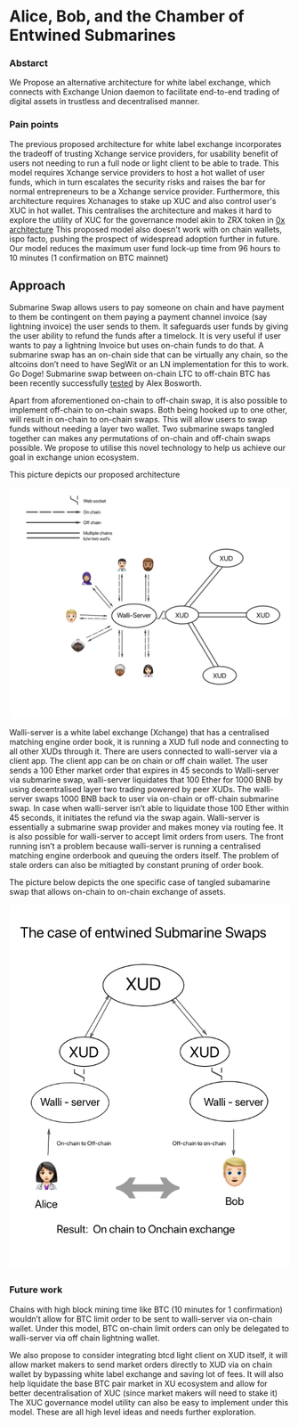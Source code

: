 # Alice, Bob, and the Chamber of Entwined Submarines 

### Abstarct

We Propose an alternative architecture for white label exchange, which connects with Exchange Union daemon to facilitate
end-to-end trading of digital assets in trustless and decentralised manner.

### Pain points
The previous proposed architecture for white label exchange incorporates the tradeoff of trusting Xchange service providers,
for usability benefit of users not needing to run a full node or light client to be able to trade. This model requires Xchange
service providers to host a hot wallet of user funds, which in turn escalates the security risks and raises the bar for normal
entrepreneurs to be a Xchange service provider. Furthermore, this architecture requires Xchanages to stake up XUC and also 
control user's XUC in hot wallet. This centralises the architecture and makes it hard to explore the utility of XUC 
for the governance model akin to ZRX token in [0x architecture](https://blog.0xproject.com/governance-in-0x-protocol-86779ae5809e)
This proposed model also doesn't work with on chain wallets, ispo facto, pushing the prospect of widespread adoption further in future.
Our model reduces the maximum user fund lock-up time from 96 hours to 10 minutes (1 confirmation on BTC mainnet) 

## Approach
Submarine Swap allows users to pay someone on chain and have payment to them be contingent on them paying a payment channel invoice (say lightning invoice) the user sends to them. It safeguards user funds by giving the user ability to refund the funds after a timelock. It is very useful if user wants to pay a lightning Invoice but uses on-chain funds to do that. A submarine swap has an on-chain side that can be virtually any chain, so the altcoins don’t need to have SegWit or an LN implementation for this to work. Go Doge! Submarine swap between on-chain LTC to off-chain BTC has been recently successfully [tested](https://twitter.com/alexbosworth/status/1025168088595984384) by Alex Bosworth. 

Apart from aforementioned on-chain to off-chain swap, it is also possible to implement off-chain to on-chain swaps. Both being hooked up to one other, will result in on-chain to on-chain 
swaps. This will allow users to swap funds without needing a layer two wallet. Two submarine 
swaps tangled together can makes any permutations  of on-chain and off-chain swaps possible. We propose to utilise this novel technology to help us achieve our goal in exchange union ecosystem.

This picture depicts our proposed architecture 




![Image](https://github.com/dopetard/Documents/blob/master/pic1.png)




Walli-server is a white label exchange (Xchange) that has a centralised matching engine order book, it is running a XUD full node and connecting to all other XUDs through it. There are users connected to walli-server via a client app. The client app can be on chain or off chain wallet. The user sends a 100 Ether market order that expires in 45 seconds to Walli-server via submarine swap, walli-server liquidates that 100 Ether for 1000 BNB by using decentralised layer two trading powered by peer XUDs. The walli-server swaps 1000 BNB back to user via on-chain or off-chain submarine swap. In case when walli-server isn’t able to liquidate those 100 Ether within 45 seconds, it initiates the refund via the swap again. Walli-server is essentially a submarine swap provider and makes money via routing fee. It is also possible for walli-server to accept limit orders from users. The front running isn’t a problem because walli-server is running a centralised matching engine orderbook and queuing the orders itself. The problem of stale orders can also be mitiagted by constant pruning of order book.

The picture below depicts the one specific case of tangled subamarine swap that allows on-chain to on-chain exchange of assets.

![Image](https://github.com/dopetard/Documents/blob/master/Pic2.png)

### Future work
Chains with high block mining time like BTC (10 minutes for 1 confirmation) wouldn’t allow for BTC limit order to be sent to walli-server via on-chain wallet. Under this model, BTC on-chain limit orders can only be delegated to walli-server via off chain lightning wallet. 

We also propose to consider integrating btcd light client on XUD itself, it will allow market makers to send market orders directly to XUD via on chain wallet by bypassing white label exchange and saving lot of fees. It will also help liquidate the base BTC pair market in XU ecosystem and allow for better decentralisation of XUC (since market makers will need to stake it) The XUC governance model utility can also be easy to implement under this model. These are all high level ideas and needs further exploration.  



